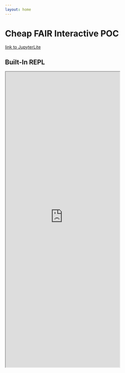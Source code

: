 ```yaml
---
layout: home
---
```


# Cheap FAIR Interactive POC

[link to JupyterLite](./nextlevel/custom)

## Built-In REPL

<iframe
  src="https://rpwagner.github.io/jupyterlite-customization/nextlevel/custom/repl/index.html?kernel=python&toolbar=&1code=import globus_sdk"
  width="75%"
  height="25%"
></iframe>
